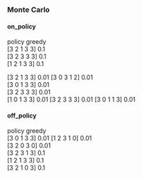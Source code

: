 
### Monte Carlo

#### on_policy
policy greedy   
[3 2 1 3 3]  0.1   
[3 2 3 3 3]  0.1   
[1 2 1 3 3]  0.1   

[3 2 1 3 3]  0.01
[3 0 3 1 2]  0.01   
[3 0 1 3 3]  0.01   
[3 2 3 3 3]  0.01   
[1 0 1 3 3]  0.01
[3 2 3 3 3]  0.01
[3 0 1 1 3]  0.01

#### off_policy
policy greedy   
[3 0 1 3 3]  0.01
[1 2 3 1 0]  0.01   
[3 2 0 3 0]  0.01   
[3 2 3 1 3]  0.1   
[1 2 1 3 3]  0.1   
[3 2 1 0 3]  0.1   





